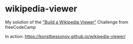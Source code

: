 # wikipedia-viewer

My solution of the ["Build a Wikipedia Viewer"](https://www.freecodecamp.org/challenges/build-a-wikipedia-viewer) Challenge from freeCodeCamp

In action: https://konstbessonov.github.io/wikipedia-viewer/
